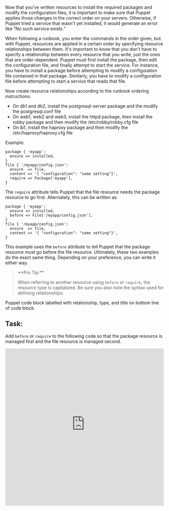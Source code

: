 Now that you've written resources to install the required packages and modify the configuration files, it is important to make sure that Puppet applies those changes in the correct order on your servers. Otherwise, if Puppet tried a service that wasn't yet installed, it would generate an error like <q>No such service exists.</q> 

When following a runbook, you enter the commands in the order given, but with Puppet, resources are applied in a certain order by specifying resource relationships between them. It's important to know that you don't have to specify a relationship between every resource that you write, just the ones that are order-dependent. Puppet must first install the package, then edit the configuration file, and finally attempt to start the service. For instance, you have to install a package before attempting to modify a configuration file contained in that package. Similarly, you have to modify a configuration file before attempting to start a service that reads that file.

Now create resource relationships according to the runbook ordering instructions:

- On db1 and db2, install the postgresql-server package and the modify the postgresql.conf file
- On web1, web2 and web3, install the httpd package, then install the robby package and then modify the /etc/robby/robby.cfg file
- On lb1, install the haproxy package and then modify the /etc/haproxy/haproxy.cfg file

Example:

<div>
<pre><code class="language-none">package { 'myapp':
  ensure =&gt; installed,
}
file { '/myapp/config.json':
  ensure  =&gt; file,
  content =&gt; '{ "configuration": "some setting"}',
  require =&gt; Package['myapp'],
}</code></pre>
</div>
The <code>require</code> attribute tells Puppet that the file resource needs the package resource to go first. Alternately, this can be written as:

<div>
<pre><code class="language-none">package { 'myapp':
  ensure =&gt; installed,
  before =&gt; File['/myapp/config.json'],
}
file { '/myapp/config.json':
  ensure  =&gt; file,
  content =&gt; '{ "configuration": "some setting"}',
}
</code></pre>
</div>
This example uses the <code>before</code> attribute to tell Puppet that the package resource must go before the file resource. Ultimately, these two examples do the exact same thing. Depending on your preference, you can write it either way.

<blockquote>
**Pro Tip:**

When referring to another resource using <code>before</code> or <code>require</code>, the resource type is capitalized. Be sure you also note the syntax used for defining relationships:

</blockquote>
Puppet code block labelled with relationship, type, and title on bottom line of code block.

## Task:
Add <code>before</code> or <code>require</code> to the following code so that the package resource is managed first and the file resource is managed second.

<iframe src="https://magicbox.whatsaranjit.com/pfs/package_file" width="100%" height="500px" frameborder="0" />

Next, the various services must be started on the different servers - PostgreSQL on the database servers, Apache and Robby on the web servers and HAProxy on the load balancer. The service names to be started are:

On db1 and db2:

```postgresql```

On web1, web2, and web3:

```httpd```
```robby```

On lb1:

```haproxy```

As discussed previously, we must ensure that Puppet applies changes to the target servers in the same order specified in the runbook. Also, we must make sure that the service configuration files are modified by Puppet before it attempts to start the corresponding services. As before, we have to add resource relationships between the configuration file resources and the service resources. 

Puppet lets you use <code>notify</code> and <code>subscribe</code> to not only order resources, but send a **refresh**. Refreshing a resource means different things depending on the resource type. For example, when you refresh a service resource type, Puppet restarts the service. And when you refresh a mount resource type, Puppet remounts a file mount. You can try to refresh any type in Puppet, but not all of them will respond. Read the [Puppet docs](https://puppet.com/docs/puppet/5.3/lang_relationships.html#refreshing-and-notification "") for more information about refreshing and notification.
